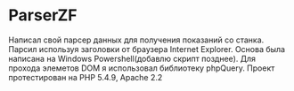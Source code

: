 # ParserZF
Написал свой парсер данных для получения показаний со станка.
Парсил используя заголовки от браузера Internet Explorer.
Основа была написана на Windows Powershell(добавлю скрипт позднее).
Для прохода элеметов DOM я использовал библиотеку phpQuery.
Проект протестирован на PHP 5.4.9, Apache 2.2




